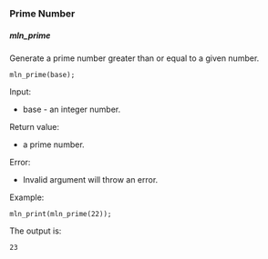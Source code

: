 ### Prime Number



##### mln_prime

Generate a prime number greater than or equal to a given number.

```
mln_prime(base);
```

Input:

- base - an integer number.

Return value:

- a prime number.

Error:

- Invalid argument will throw an error.

Example:

```
mln_print(mln_prime(22));
```

The output is:

```
23
```

